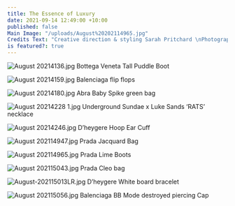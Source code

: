 ```yaml
---
title: The Essence of Luxury
date: 2021-09-14 12:49:00 +10:00
published: false
Main Image: "/uploads/August%20202114965.jpg"
Credits Text: "Creative direction & styling Sarah Pritchard \nPhotography Lauren Bamford "
is featured?: true
---
```


![August 20214136.jpg](/uploads/August%2020214136.jpg)
Bottega Veneta Tall Puddle Boot


![August 20214159.jpg](/uploads/August%2020214159.jpg)
Balenciaga flip flops

![August 20214180.jpg](/uploads/August%2020214180.jpg)
Abra Baby Spike green bag

![August 20214228 1.jpg](/uploads/August%2020214228%201.jpg)
Underground Sundae x Luke Sands ‘RATS’ necklace

![August 20214246.jpg](/uploads/August%2020214246.jpg)
D’heygere Hoop Ear Cuff

![August 202114947.jpg](/uploads/August%20202114947.jpg)
Prada Jacquard Bag

![August 202114965.jpg](/uploads/August%20202114965.jpg)
Prada Lime Boots

![August 202115043.jpg](/uploads/August%20202115043.jpg)
Prada Cleo bag

![August-202115013LR.jpg](/uploads/August-202115013LR.jpg)
D’heygere White board bracelet


![August 202115056.jpg](/uploads/August%20202115056.jpg)
Balenciaga BB Mode destroyed piercing Cap 

